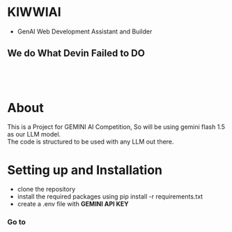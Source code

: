 # KIWWIAI
- GenAI Web Development Assistant and Builder

## We do What Devin Failed to DO

#
<br>

# About
  This is a Project for GEMINI AI Competition, So will be using gemini flash 1.5 as our LLM model.<br>
  The code is structured to be used with any LLM out there.

# Setting up and Installation

- clone the repository
- install the required packages using pip install -r requirements.txt
- create a .env file with **GEMINI API KEY**

### Go to 